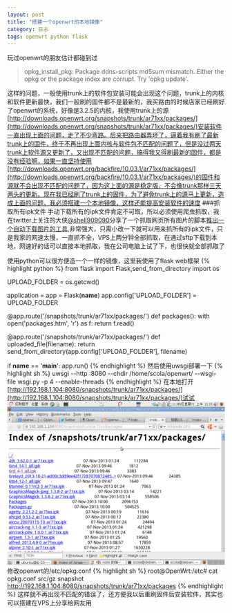 ```yaml
---
layout: post
title: "搭建一个openwrt的本地镜像"
category: 日志
tags: openwrt python flask
---
```

玩过openwrt的朋友估计都碰到过
>opkg_install_pkg: Package ddns-scripts md5sum mismatch. Either the opkg or the package index are corrupt. Try 'opkg update'.

这样的问题，一般使用trunk上的软件包安装可能会出现这个问题，trunk上的内核和软件更新最快，我们一般刷的固件都不是最新的，我买路由的时候店家已经刷好了openwrt的系统，好像是3.2.5的内核，我使用trunk上的源[http://downloads.openwrt.org/snapshots/trunk/ar71xx/packages/](http://downloads.openwrt.org/snapshots/trunk/ar71xx/packages/)安装软件一直出现上面的问题，走了不少弯路。后来把路由器弄坏了，逼着我有刷了最新trunk上的固件，终于不再出现上面内核与软件包不匹配的问题了，但是没过两天trunk上软件源又更新了，又出现不匹配的问题，搞得我又得刷最新的固件，都是没有经验啊，如果一直坚持使用[http://downloads.openwrt.org/backfire/10.03.1/ar71xx/packages/](http://downloads.openwrt.org/backfire/10.03.1/ar71xx/packages/)的固件和源就不会出现不匹配的问题了，因为这上面的源是稳定版，不会像trunk那样三天两头的更新。现在我已经刷了trunk上的固件，为了避免trunk上的源马上更新，造成上面的问题，我必须搭建一个本地镜像，这样还能提高安装软件的速度
###抓取所有ipk文件
手动下载所有的ipk文件肯定不可取，所以必须使用爬虫抓取，我在twitter上关注的大侠[@shell909090](https://twitter.com/shell909090)分享了一个抓取网页所有图片的脚本[推出一个自动下载图片的工具](https://twitter.com/shell909090/status/338976826217086977),非常强大，只需小改一下就可以用来抓所有的ipk文件，只是我家的网速太慢，一直抓不全，VPS上两分钟全部抓取，在通过sftp下载到本地，网速好的话可以直接本地抓取，我在公司电脑上试了下，也很快就全部抓取了

使用python可以很方便造一个一样的镜像，这里我使用了flask web框架
{% highlight python %}
from flask import Flask,send_from_directory
import os

UPLOAD_FOLDER = os.getcwd()

application = app = Flask(__name__)
app.config['UPLOAD_FOLDER'] = UPLOAD_FOLDER


@app.route('/snapshots/trunk/ar71xx/packages/')
def packages():
    with open('packages.htm', 'r') as f:
        return f.read()

@app.route('/snapshots/trunk/ar71xx/packages/<filename>')
def uploaded_file(filename):
    return send_from_directory(app.config['UPLOAD_FOLDER'],
                               filename)


if __name__ == '__main__':
    app.run()
{% endhighlight %}
然后使用uwsgi部署一下
{% highlight sh %}
uwsgi --http :8080 --chdir /home/scola/openwrt/ --wsgi-file wsgi.py -p 4 --enable-threads
{% endhighlight %}
在本地打开[http://192.168.1.104:8080/snapshots/trunk/ar71xx/packages/](http://192.168.1.104:8080/snapshots/trunk/ar71xx/packages/)试试
![packages](/assets/openwrt.png)
修改openwrt的/etc/opkg.conf
{% highlight sh %}
root@OpenWrt:/etc# cat opkg.conf 
src/gz snapshot http://192.168.1.104:8080/snapshots/trunk/ar71xx/packages
{% endhighlight %}
这样就不再出现不匹配的错误了，还方便我以后重刷固件后安装软件，其实也可以搭建在VPS上分享给网友用
